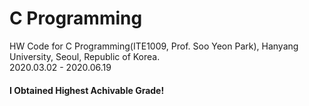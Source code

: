 # C Programming
HW Code for C Programming(ITE1009, Prof. Soo Yeon Park), Hanyang University, Seoul, Republic of Korea.
<br>
2020.03.02 - 2020.06.19


#### I Obtained Highest Achivable Grade!
